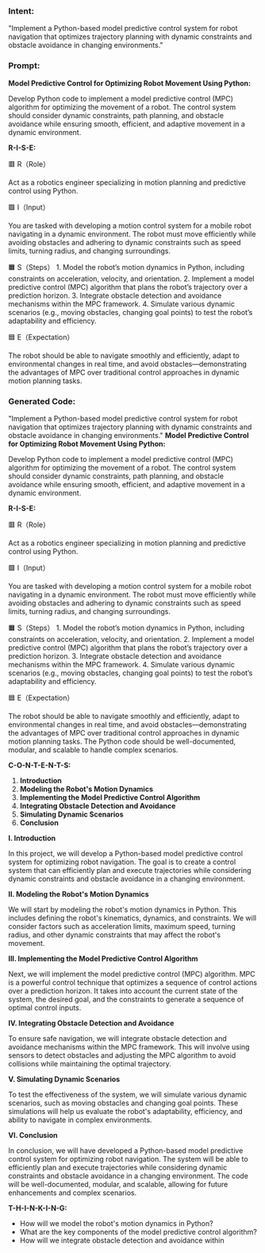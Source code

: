 ### Intent:
"Implement a Python-based model predictive control system for robot navigation that optimizes trajectory planning with dynamic constraints and obstacle avoidance in changing environments."

### Prompt:
**Model Predictive Control for Optimizing Robot Movement Using Python:**

Develop Python code to implement a model predictive control (MPC) algorithm for optimizing the movement of a robot. The control system should consider dynamic constraints, path planning, and obstacle avoidance while ensuring smooth, efficient, and adaptive movement in a dynamic environment.

**R-I-S-E:**

🟥 R（Role）

Act as a robotics engineer specializing in motion planning and predictive control using Python.

🟩 I（Input）

You are tasked with developing a motion control system for a mobile robot navigating in a dynamic environment. The robot must move efficiently while avoiding obstacles and adhering to dynamic constraints such as speed limits, turning radius, and changing surroundings.

🟧 S（Steps）
	1.	Model the robot’s motion dynamics in Python, including constraints on acceleration, velocity, and orientation.
	2.	Implement a model predictive control (MPC) algorithm that plans the robot’s trajectory over a prediction horizon.
	3.	Integrate obstacle detection and avoidance mechanisms within the MPC framework.
	4.	Simulate various dynamic scenarios (e.g., moving obstacles, changing goal points) to test the robot’s adaptability and efficiency.

🟦 E（Expectation）

The robot should be able to navigate smoothly and efficiently, adapt to environmental changes in real time, and avoid obstacles—demonstrating the advantages of MPC over traditional control approaches in dynamic motion planning tasks.

### Generated Code:
"Implement a Python-based model predictive control system for robot navigation that optimizes trajectory planning with dynamic constraints and obstacle avoidance in changing environments."
**Model Predictive Control for Optimizing Robot Movement Using Python:**

Develop Python code to implement a model predictive control (MPC) algorithm for optimizing the movement of a robot. The control system should consider dynamic constraints, path planning, and obstacle avoidance while ensuring smooth, efficient, and adaptive movement in a dynamic environment.

**R-I-S-E:**

🟥 R（Role）

Act as a robotics engineer specializing in motion planning and predictive control using Python.

🟩 I（Input）

You are tasked with developing a motion control system for a mobile robot navigating in a dynamic environment. The robot must move efficiently while avoiding obstacles and adhering to dynamic constraints such as speed limits, turning radius, and changing surroundings.

🟧 S（Steps）
	1.	Model the robot’s motion dynamics in Python, including constraints on acceleration, velocity, and orientation.
	2.	Implement a model predictive control (MPC) algorithm that plans the robot’s trajectory over a prediction horizon.
	3.	Integrate obstacle detection and avoidance mechanisms within the MPC framework.
	4.	Simulate various dynamic scenarios (e.g., moving obstacles, changing goal points) to test the robot’s adaptability and efficiency.

🟦 E（Expectation）

The robot should be able to navigate smoothly and efficiently, adapt to environmental changes in real time, and avoid obstacles—demonstrating the advantages of MPC over traditional control approaches in dynamic motion planning tasks. The Python code should be well-documented, modular, and scalable to handle complex scenarios.

**C-O-N-T-E-N-T-S:**

1. **Introduction**
2. **Modeling the Robot's Motion Dynamics**
3. **Implementing the Model Predictive Control Algorithm**
4. **Integrating Obstacle Detection and Avoidance**
5. **Simulating Dynamic Scenarios**
6. **Conclusion**

**I. Introduction**

In this project, we will develop a Python-based model predictive control system for optimizing robot navigation. The goal is to create a control system that can efficiently plan and execute trajectories while considering dynamic constraints and obstacle avoidance in a changing environment.

**II. Modeling the Robot's Motion Dynamics**

We will start by modeling the robot's motion dynamics in Python. This includes defining the robot's kinematics, dynamics, and constraints. We will consider factors such as acceleration limits, maximum speed, turning radius, and other dynamic constraints that may affect the robot's movement.

**III. Implementing the Model Predictive Control Algorithm**

Next, we will implement the model predictive control (MPC) algorithm. MPC is a powerful control technique that optimizes a sequence of control actions over a prediction horizon. It takes into account the current state of the system, the desired goal, and the constraints to generate a sequence of optimal control inputs.

**IV. Integrating Obstacle Detection and Avoidance**

To ensure safe navigation, we will integrate obstacle detection and avoidance mechanisms within the MPC framework. This will involve using sensors to detect obstacles and adjusting the MPC algorithm to avoid collisions while maintaining the optimal trajectory.

**V. Simulating Dynamic Scenarios**

To test the effectiveness of the system, we will simulate various dynamic scenarios, such as moving obstacles and changing goal points. These simulations will help us evaluate the robot's adaptability, efficiency, and ability to navigate in complex environments.

**VI. Conclusion**

In conclusion, we will have developed a Python-based model predictive control system for optimizing robot navigation. The system will be able to efficiently plan and execute trajectories while considering dynamic constraints and obstacle avoidance in a changing environment. The code will be well-documented, modular, and scalable, allowing for future enhancements and complex scenarios.

**T-H-I-N-K-I-N-G:**

- How will we model the robot's motion dynamics in Python?
- What are the key components of the model predictive control algorithm?
- How will we integrate obstacle detection and avoidance within
